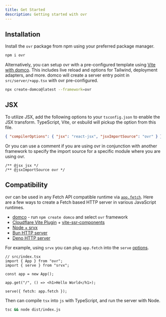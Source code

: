 ```yaml
---
title: Get Started
description: Getting started with ovr
---
```


## Installation

Install the `ovr` package from npm using your preferred package manager.

```bash
npm i ovr
```

Alternatively, you can setup ovr with a pre-configured template using [Vite with domco](https://domco.robino.dev). This includes live reload and options for Tailwind, deployment adapters, and more. domco will create a server entry point in `src/server/+app.tsx` with ovr pre-configured.

```bash
npx create-domco@latest --framework=ovr
```

## JSX

To utilize JSX, add the following options to your `tsconfig.json` to enable the JSX transform. TypeScript, Vite, or esbuild will pickup the option from this file.

```json
{ "compilerOptions": { "jsx": "react-jsx", "jsxImportSource": "ovr" } }
```

Or you can use a comment if you are using ovr in conjunction with another framework to specify the import source for a specific module where you are using ovr.

```tsx
/** @jsx jsx */
/** @jsxImportSource ovr */
```

## Compatibility

ovr can be used in any Fetch API compatible runtime via [`app.fetch`](/03-app#fetch). Here are a few ways to create a Fetch based HTTP server in various JavaScript runtimes.

- [domco](https://domco.robino.dev) - run `npm create domco` and select `ovr` framework
- [Cloudflare Vite Plugin](https://developers.cloudflare.com/workers/vite-plugin/get-started/) + [vite-ssr-components](https://github.com/yusukebe/vite-ssr-components)
- [Node + srvx](https://srvx.h3.dev/)
- [Bun HTTP server](https://bun.sh/docs/api/http)
- [Deno HTTP server](https://docs.deno.com/runtime/fundamentals/http_server/)

For example, using `srvx` you can plug `app.fetch` into the `serve` [options](https://srvx.h3.dev/guide/handler).

```tsx
// src/index.tsx
import { App } from "ovr";
import { serve } from "srvx";

const app = new App();

app.get("/", () => <h1>Hello World</h1>);

serve({ fetch: app.fetch });
```

Then can compile `tsx` into `js` with TypeScript, and run the server with Node.

```bash
tsc && node dist/index.js
```
